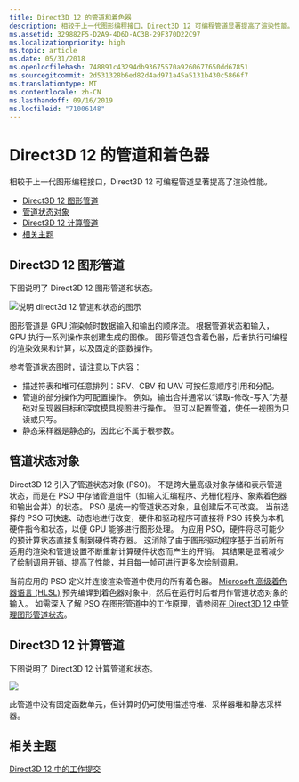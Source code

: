 ```yaml
---
title: Direct3D 12 的管道和着色器
description: 相较于上一代图形编程接口，Direct3D 12 可编程管道显著提高了渲染性能。
ms.assetid: 329882F5-D2A9-4D6D-AC3B-29F370D22C97
ms.localizationpriority: high
ms.topic: article
ms.date: 05/31/2018
ms.openlocfilehash: 748891c43294db93675570a9260677650dd67851
ms.sourcegitcommit: 2d531328b6ed82d4ad971a45a5131b430c5866f7
ms.translationtype: MT
ms.contentlocale: zh-CN
ms.lasthandoff: 09/16/2019
ms.locfileid: "71006148"
---
```

# <a name="pipelines-and-shaders-with-direct3d-12"></a>Direct3D 12 的管道和着色器

相较于上一代图形编程接口，Direct3D 12 可编程管道显著提高了渲染性能。

-   [Direct3D 12 图形管道](#direct3d-12-graphics-pipeline)
-   [管道状态对象](#pipeline-state-objects)
-   [Direct3D 12 计算管道](#direct3d-12-compute-pipeline)
-   [相关主题](#related-topics)

## <a name="direct3d-12-graphics-pipeline"></a>Direct3D 12 图形管道

下图说明了 Direct3D 12 图形管道和状态。

![说明 direct3d 12 管道和状态的图示](images/pipeline.png)

图形管道是 GPU 渲染帧时数据输入和输出的顺序流。 根据管道状态和输入，GPU 执行一系列操作来创建生成的图像。 图形管道包含着色器，后者执行可编程的渲染效果和计算，以及固定的函数操作。

参考管道状态图时，请注意以下内容：

-   描述符表和堆可任意排列：SRV、CBV 和 UAV 可按任意顺序引用和分配。
-   管道的部分操作为可配置操作。 例如，输出合并通常以“读取-修改-写入”为基础对呈现器目标和深度模具视图进行操作。 但可以配置管道，使任一视图为只读或只写。
-   静态采样器是静态的，因此它不属于根参数。

## <a name="pipeline-state-objects"></a>管道状态对象

Direct3D 12 引入了管道状态对象 (PSO)。 不是跨大量高级对象存储和表示管道状态，而是在 PSO 中存储管道组件（如输入汇编程序、光栅化程序、象素着色器和输出合并）的状态。 PSO 是统一的管道状态对象，且创建后不可改变。 当前选择的 PSO 可快速、动态地进行改变，硬件和驱动程序可直接将 PSO 转换为本机硬件指令和状态，以便 GPU 能够进行图形处理。 为应用 PSO，硬件将尽可能少的预计算状态直接复制到硬件寄存器。 这消除了由于图形驱动程序基于当前所有适用的渲染和管道设置不断重新计算硬件状态而产生的开销。 其结果是显著减少了绘制调用开销、提高了性能，并且每一帧可进行更多次绘制调用。

当前应用的 PSO 定义并连接渲染管道中使用的所有着色器。 [Microsoft 高级着色器语言 (HLSL)](https://docs.microsoft.com/windows/desktop/direct3dhlsl/dx-graphics-hlsl) 预先编译到着色器对象中，然后在运行时后者用作管道状态对象的输入。 如需深入了解 PSO 在图形管道中的工作原理，请参阅[在 Direct3D 12 中管理图形管道状态](managing-graphics-pipeline-state-in-direct3d-12.md)。

## <a name="direct3d-12-compute-pipeline"></a>Direct3D 12 计算管道

下图说明了 Direct3D 12 计算管道和状态。

![](images/compute-pipeline.png)

此管道中没有固定函数单元，但计算时仍可使用描述符堆、采样器堆和静态采样器。

## <a name="related-topics"></a>相关主题

<dl> <dt>

[Direct3D 12 中的工作提交](command-queues-and-command-lists.md)
</dt> </dl>

 

 




